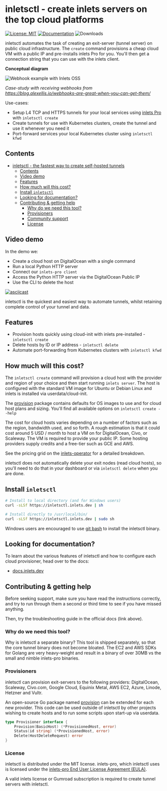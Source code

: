 # inletsctl - create inlets servers on the top cloud platforms

[![License: MIT](https://img.shields.io/badge/License-MIT-yellow.svg)](https://opensource.org/licenses/MIT)
[![Documentation](https://godoc.org/github.com/inlets/inletsctl?status.svg)](http://godoc.org/github.com/inlets/inletsctl)
![Downloads](https://img.shields.io/github/downloads/inlets/inletsctl/total)

inletsctl automates the task of creating an exit-server (tunnel server) on public cloud infrastructure.
The `create` command provisions a cheap cloud VM with a public IP and pre-installs inlets Pro for you. You'll then get a connection string that you can use with the inlets client.

**Conceptual diagram**

![Webhook example with Inlets OSS](https://blog.alexellis.io/content/images/2019/09/inletsio--2-.png)

*Case-study with receiving webhooks from https://blog.alexellis.io/webhooks-are-great-when-you-can-get-them/*

Use-cases:

* Setup L4 TCP and HTTPS tunnels for your local services using [inlets Pro](https://inlets.dev/) with `inletsctl create`
* Create tunnels for use with Kubernetes clusters, create the tunnel and use it whenever you need it
* Port-forward services your local Kubernetes cluster using `inletsctl kfwd`

## Contents

- [inletsctl - the fastest way to create self-hosted tunnels](#inletsctl---the-fastest-way-to-create-self-hosted-tunnels)
  - [Contents](#contents)
  - [Video demo](#video-demo)
  - [Features](#features)
  - [How much will this cost?](#how-much-will-this-cost)
  - [Install `inletsctl`](#install-inletsctl)
  - [Looking for documentation?](#looking-for-documentation)
  - [Contributing & getting help](#contributing--getting-help)
    - [Why do we need this tool?](#why-do-we-need-this-tool)
    - [Provisioners](#provisioners)
    - [Community support](#community-support)
    - [License](#license)

## Video demo

In the demo we:

* Create a cloud host on DigitalOcean with a single command
* Run a local Python HTTP server
* Connect our `inlets-pro client`
* Access the Python HTTP server via the DigitalOcean Public IP
* Use the CLI to delete the host

[![asciicast](https://asciinema.org/a/q8vqJ0Fwug47T62biscp7cJ5O.svg)](https://asciinema.org/a/q8vqJ0Fwug47T62biscp7cJ5O)


inletsctl is the quickest and easiest way to automate tunnels, whilst retaining complete control of your tunnel and data.

## Features

* Provision hosts quickly using cloud-init with inlets pre-installed - `inletsctl create`
* Delete hosts by ID or IP address - `inletsctl delete`
* Automate port-forwarding from Kubernetes clusters with `inletsctl kfwd`

## How much will this cost?

The `inletsctl create` command will provision a cloud host with the provider and region of your choice and then start running `inlets server`. The host is configured with the standard VM image for Ubuntu or Debian Linux and inlets is installed via userdata/cloud-init.

The [provision](https://github.com/inlets/inletsctl/tree/master/pkg/provision) package contains defaults for OS images to use and for cloud host plans and sizing. You'll find all available options on `inletsctl create --help`

The cost for cloud hosts varies depending on a number of factors such as the region, bandwidth used, and so forth. A rough estimation is that it could cost around 5 USD / month to host a VM on for DigitalOcean, Civo, or Scaleway. The VM is required to provide your public IP. Some hosting providers supply credits and a free-tier such as GCE and AWS.

See the pricing grid on the [inlets-operator](https://github.com/inlets/inlets-operator#provider-pricing) for a detailed breakdown.

inletsctl does not automatically delete your exit nodes (read cloud hosts), so you'll need to do that in your dashboard or via `inletsctl delete` when you are done.

## Install `inletsctl`

```bash
# Install to local directory (and for Windows users)
curl -sLSf https://inletsctl.inlets.dev | sh

# Install directly to /usr/local/bin/
curl -sLSf https://inletsctl.inlets.dev | sudo sh
```

Windows users are encouraged to use [git bash](https://git-scm.com/downloads) to install the inletsctl binary.

## Looking for documentation?

To learn about the various features of inletsctl and how to configure each cloud provisioner, head over to the docs:

* [docs.inlets.dev](https://docs.inlets.dev/#/tools/inletsctl?id=inletsctl-reference-documentation) 

## Contributing & getting help

Before seeking support, make sure you have read the instructions correctly, and try to run through them a second or third time to see if you have missed anything.

Then, try the troubleshooting guide in the official docs (link above).

### Why do we need this tool?

Why is inletsctl a separate binary? This tool is shipped separately, so that the core tunnel binary does not become bloated. The EC2 and AWS SDKs for Golang are very heavy-weight and result in a binary of over 30MB vs the small and nimble inlets-pro binaries.

### Provisioners

inletsctl can provision exit-servers to the following providers: DigitalOcean, Scaleway, Civo.com, Google Cloud, Equinix Metal, AWS EC2, Azure, Linode, Hetzner and Vultr.

An open-source Go package named [provision](https://github.com/inlets/cloud-provision) can be extended for each new provider. This code can be used outside of inletsctl by other projects wishing to create hosts and to run some scripts upon start-up via userdata.

```go
type Provisioner interface {
	Provision(BasicHost) (*ProvisionedHost, error)
	Status(id string) (*ProvisionedHost, error)
	Delete(HostDeleteRequest) error
}
```

### License

inletsctl is distributed under the MIT license. inlets-pro, which inletsctl uses is licensed under the [inlets-pro End User License Agreement (EULA)](https://github.com/inlets/inlets-pro/blob/master/EULA.md).

A valid inlets license or Gumroad subscription is required to create tunnel servers with inletsctl.

